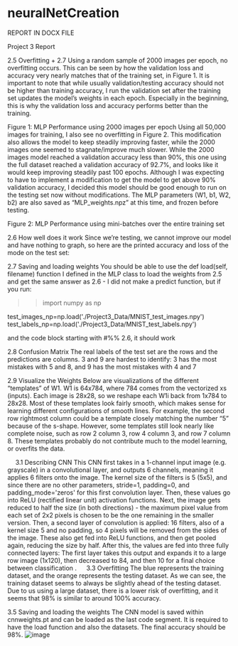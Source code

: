 # neuralNetCreation
REPORT IN DOCX FILE

Project 3 Report

2.5 Overfitting + 2.7
Using a random sample of 2000 images per epoch, no overfitting occurs. This can be seen by how the validation loss and accuracy very nearly matches that of the training set, in Figure 1. It is important to note that while usually validation/testing accuracy should not be higher than training accuracy, I run the validation set after the training set updates the model’s weights in each epoch. Especially in the beginning, this is why the validation loss and accuracy performs better than the training.
 
Figure 1: MLP Performance using 2000 images per epoch
Using all 50,000 images for training, I also see no overfitting in Figure 2. This modification also allows the model to keep steadily improving faster, while the 2000 images one seemed to stagnate/improve much slower. While the 2000 images model reached a validation accuracy less than 90%, this one using the full dataset reached a validation accuracy of 92.7%, and looks like it would keep improving steadily past 100 epochs. Although I was expecting to have to implement a modification to get the model to get above 90% validation accuracy, I decided this model should be good enough to run on the testing set now without modifications. The MLP parameters (W1, b1, W2, b2) are also saved as “MLP_weights.npz” at this time, and frozen before testing.
 
Figure 2: MLP Performance using mini-batches over the entire training set 

2.6 How well does it work
Since we’re testing, we cannot improve our model and have nothing to graph, so here are the printed accuracy and loss of the mode on the test set:
 

2.7 Saving and loading weights
You should be able to use the def load(self, filename) function I defined in the MLP class to load the weights from 2.5 and get the same answer as 2.6 - I did not make a predict function, but if you run:
>> import numpy as np
>> 
test_images_np=np.load('./Project3_Data/MNIST_test_images.npy')
test_labels_np=np.load('./Project3_Data/MNIST_test_labels.npy')

and the code block starting with #%% 2.6, it should work

2.8 Confusion Matrix
The real labels of the test set are the rows and the predictions are columns. 3 and 9 are hardest to identify: 3 has the most mistakes with 5 and 8, and 9 has the most mistakes with 4 and 7
 
2.9 Visualize the Weights
Below are visualizations of the different “templates” of W1. W1 is 64x784, where 784 comes from the vectorized xs (inputs). Each image is 28x28, so we reshape each W1i back from 1x784 to 28x28. Most of these templates look fairly smooth, which makes sense for learning different configurations of smooth lines. For example, the second row rightmost column could be a template closely matching the number “5” because of the s-shape. However, some templates still look nearly like complete noise, such as row 2 column 3, row 4 column 3, and row 7 column 8. These templates probably do not contribute much to the model learning, or overfits the data.
 
 
3.1 Describing CNN
This CNN first takes in a 1-channel input image (e.g. grayscale) in a convolutional layer, and outputs 6 channels, meaning it applies 6 filters onto the image. The kernel size of the filters is 5 (5x5), and since there are no other parameters, stride=1, padding=0, and padding_mode='zeros' for this first convolution layer. Then, these values go into ReLU (rectified linear unit) activation functions. Next, the image gets reduced to half the size (in both directions) - the maximum pixel value from each set of 2x2 pixels is chosen to be the one remaining in the smaller version. Then, a second layer of convolution is applied: 16 filters, also of a kernel size 5 and no padding, so 4 pixels will be removed from the sides of the image. These also get fed into ReLU functions, and then get pooled again, reducing the size by half. After this, the values are fed into three fully connected layers: The first layer takes this output and expands it to a large row image (1x120), then decreased to 84, and then 10 for a final choice between classification . 
 
3.3 Overfitting
The blue represents the training dataset, and the orange represents the testing dataset. As we can see, the training dataset seems to always be slightly ahead of the testing dataset. Due to us using a large dataset, there is a lower risk of overfitting, and it seems that 98% is similar to around 100% accuracy. 
 

3.5 Saving and loading the weights
The CNN model is saved within cnnweights.pt and can be loaded as the last code segment. It is required to have the load function and also the datasets. The final accuracy should be 98%.
![image](https://github.com/aaronl1661/neuralNetCreation/assets/52339834/7f4acb02-9e33-4810-a9c9-2acad0deba96)
